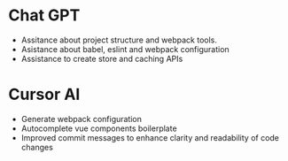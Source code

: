 # Chat GPT
- Assitance about project structure and webpack tools.
- Asistance about babel, eslint and webpack configuration
- Assistance to create store and caching APIs

# Cursor AI
- Generate webpack configuration
- Autocomplete vue components boilerplate
- Improved commit messages to enhance clarity and readability of code changes